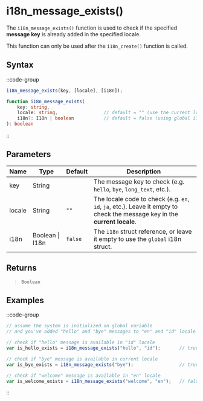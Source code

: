 # i18n_message_exists()

The `i18n_message_exists()` function is used to check if the specified **message key** is already added in the specified locale.

This function can only be used after the `i18n_create()` function is called.

## Syntax

::code-group
```js [Usage]
i18n_message_exists(key, [locale], [i18n]);
```

```ts [Signature]
function i18n_message_exists(
    key: string,
    locale: string,                 // default = "" (use the current locale)
    i18n?: I18n | boolean           // default = false (using global i18n struct)
): boolean
```
::

## Parameters

| Name        | Type              | Default      | Description |
|-------------|-------------------|--------------|-------------|
| key         | String            |              | The message key to check (e.g. `hello`, `bye`, `long_text`, etc.). |
| locale      | String            | `""`         | The locale code to check (e.g. `en`, `id`, `ja`, etc.). Leave it empty to check the message key in the **current locale**. |
| i18n        | Boolean \| I18n | `false`      | The `i18n` struct reference, or leave it empty to use the `global` i18n struct. |

## Returns

> `Boolean`

## Examples

::code-group
```js [Create Event]
// assume the system is initialized on global variable
// and you've added "hello" and "bye" messages to "en" and "id" locale

// check if "hello" message is available in "id" locale
var is_hello_exists = i18n_message_exists("hello", "id");       // true

// check if "bye" message is available in current locale
var is_bye_exists = i18n_message_exists("bye");                 // true

// check if "welcome" message is available in "en" locale
var is_welcome_exists = i18n_message_exists("welcome", "en");   // false
```
::
